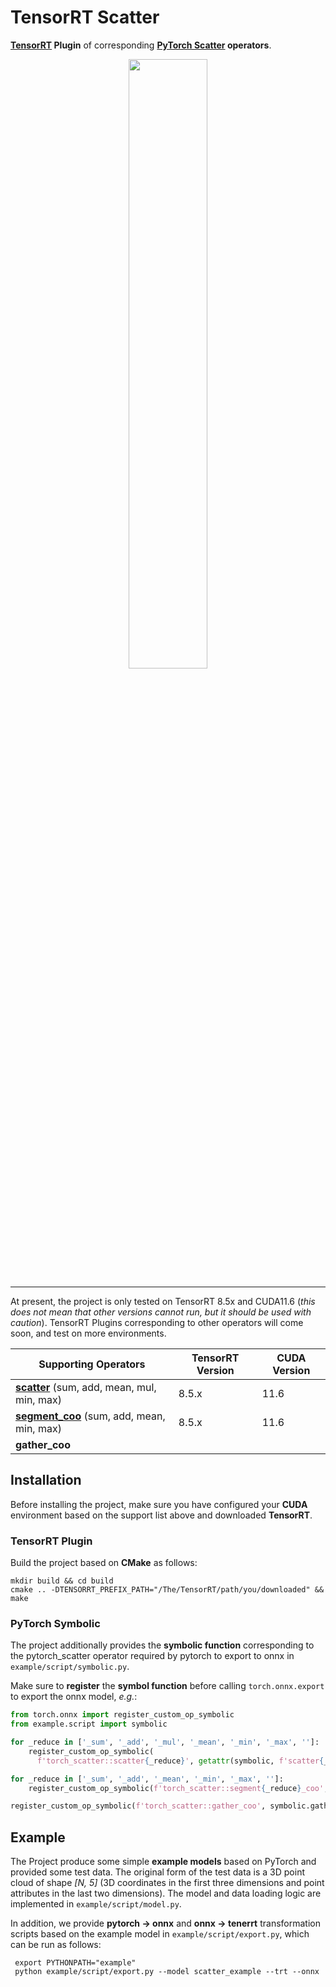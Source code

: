 # TensorRT Scatter

**[TensorRT](https://developer.nvidia.com/tensorrt) Plugin** of corresponding **[PyTorch Scatter](https://github.com/rusty1s/pytorch_scatter/tree/master) operators**.

<p align="center">
  <img width="50%" src="https://raw.githubusercontent.com/rusty1s/pytorch_scatter/master/docs/source/_figures/add.svg?sanitize=true" />
</p>



---

At present, the project is only tested on TensorRT 8.5x and CUDA11.6 (*this does not mean that other versions cannot run, but it should be used with caution*). TensorRT Plugins corresponding to other operators will come soon, and test on more environments.

| Supporting Operators                                         | TensorRT Version | CUDA Version |
| ------------------------------------------------------------ | ---------------- | ------------ |
| [**scatter**](https://pytorch-scatter.readthedocs.io/en/latest/functions/scatter.html) (sum, add, mean, mul, min, max) | 8.5.x            | 11.6         |
| [**segment_coo**](https://pytorch-scatter.readthedocs.io/en/latest/functions/segment_coo.html) (sum, add, mean, min, max) | 8.5.x            | 11.6         |
| **gather_coo**                                               |                  |              |

## Installation

Before installing the project, make sure you have configured your **CUDA** environment based on the support list above and downloaded **TensorRT**.

### TensorRT Plugin

Build the project based on **CMake** as follows:

```shell
mkdir build && cd build
cmake .. -DTENSORRT_PREFIX_PATH="/The/TensorRT/path/you/downloaded" && make
```

### PyTorch Symbolic

The project additionally provides the **symbolic function** corresponding to the pytorch_scatter operator required by pytorch to export to onnx in `example/script/symbolic.py`. 

Make sure to **register** the **symbol function** before calling `torch.onnx.export` to export the onnx model, *e.g.*:

```python
from torch.onnx import register_custom_op_symbolic
from example.script import symbolic

for _reduce in ['_sum', '_add', '_mul', '_mean', '_min', '_max', '']:
    register_custom_op_symbolic(
      f'torch_scatter::scatter{_reduce}', getattr(symbolic, f'scatter{_reduce}'), 9)

for _reduce in ['_sum', '_add', '_mean', '_min', '_max', '']:
    register_custom_op_symbolic(f'torch_scatter::segment{_reduce}_coo', getattr(symbolic, f'segment{_reduce}_coo'), 9)

register_custom_op_symbolic(f'torch_scatter::gather_coo', symbolic.gather_coo, 9)
```

## Example

The Project produce some simple **example models** based on PyTorch and provided some test data. The original form of the test data is a 3D point cloud of shape *[N, 5]* (3D coordinates in the first three dimensions and point attributes in the last two dimensions). The model and data loading logic are implemented in `example/script/model.py`.

In addition, we provide **pytorch -> onnx** and **onnx -> tenerrt** transformation scripts based on the example model in `example/script/export.py`, which can be run as follows:

```shell
 export PYTHONPATH="example"
 python example/script/export.py --model scatter_example --trt --onnx
```